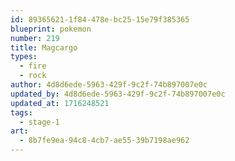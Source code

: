 ```yaml
---
id: 89365621-1f84-478e-bc25-15e79f385365
blueprint: pokemon
number: 219
title: Magcargo
types:
  - fire
  - rock
author: 4d8d6ede-5963-429f-9c2f-74b897007e0c
updated_by: 4d8d6ede-5963-429f-9c2f-74b897007e0c
updated_at: 1716248521
tags:
  - stage-1
art:
  - 8b7fe9ea-94c8-4cb7-ae55-39b7198ae962
---
```

